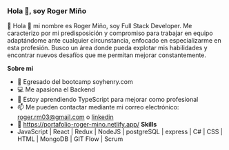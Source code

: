 ### Hola 👋, soy Roger Miño

📢 Hola 👋 mi nombre es Roger Miño, soy Full Stack Developer. Me caracterizo por mi 
predisposición y compromiso para trabajar en equipo adaptándome ante cualquier circunstancia, enfocado en especializarme en esta profesión.
Busco un área donde pueda explotar mis habilidades y encontrar nuevos desafíos que me permitan mejorar constantemente.

**Sobre mi**

- 🚀 Egresado del bootcamp soyhenry.com
- 💻 Me apasiona el Backend
- 🌱 Estoy aprendiendo TypeScript para mejorar como profesional
- 📫 Me pueden contactar mediante mi correo electrónico: roger.rm03@gmail.com o <a href ="https://www.linkedin.com/in/roger-mi%C3%B1o-a36813219/" target="_blank">linkedin</a> 
- 🪪 https://portafolio-roger-mino.netlify.app/
**Skills**
- JavaScript | React | Redux | NodeJS | postgreSQL | express | C# | CSS | HTML | MongoDB | GIT Flow | Scrum
